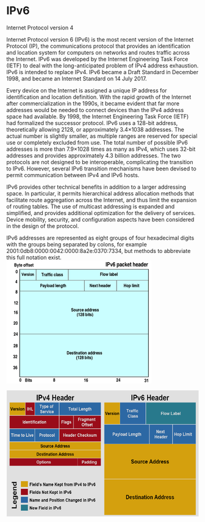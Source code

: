 # IPv6


Internet Protocol version 4

Internet Protocol version 6 (IPv6) is the most recent version of the
Internet Protocol (IP), the communications protocol that provides an
identification and location system for computers on networks and routes
traffic across the Internet. IPv6 was developed by the Internet
Engineering Task Force (IETF) to deal with the long-anticipated problem
of IPv4 address exhaustion. IPv6 is intended to replace IPv4. IPv6
became a Draft Standard in December 1998, and became an Internet
Standard on 14 July 2017.

Every device on the Internet is assigned a unique IP address for
identification and location definition. With the rapid growth of the
Internet after commercialization in the 1990s, it became evident that
far more addresses would be needed to connect devices than the IPv4
address space had available. By 1998, the Internet Engineering Task
Force (IETF) had formalized the successor protocol. IPv6 uses a 128-bit
address, theoretically allowing 2128, or approximately 3.4×1038
addresses. The actual number is slightly smaller, as multiple ranges are
reserved for special use or completely excluded from use. The total
number of possible IPv6 addresses is more than 7.9×1028 times as many as
IPv4, which uses 32-bit addresses and provides approximately 4.3 billion
addresses. The two protocols are not designed to be interoperable,
complicating the transition to IPv6. However, several IPv6 transition
mechanisms have been devised to permit communication between IPv4 and
IPv6 hosts.

IPv6 provides other technical benefits in addition to a larger
addressing space. In particular, it permits hierarchical address
allocation methods that facilitate route aggregation across the
Internet, and thus limit the expansion of routing tables. The use of
multicast addressing is expanded and simplified, and provides additional
optimization for the delivery of services. Device mobility, security,
and configuration aspects have been considered in the design of the
protocol.

IPv6 addresses are represented as eight groups of four hexadecimal
digits with the groups being separated by colons, for example
2001:0db8:0000:0042:0000:8a2e:0370:7334, but methods to abbreviate this
full notation exist.\
![](./images/15008396.png?width=380)

![](./images/15008402.png?width=480)


